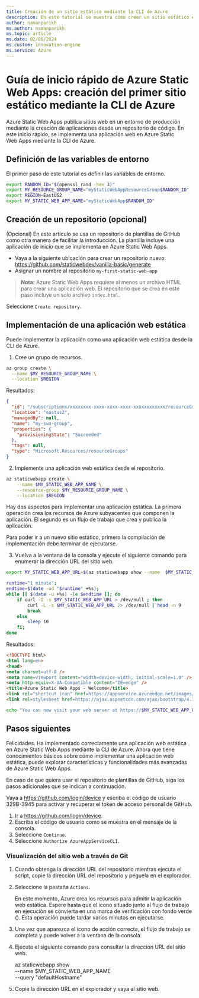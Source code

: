 ```yaml
---
title: Creación de un sitio estático mediante la CLI de Azure
description: En este tutorial se muestra cómo crear un sitio estático en Azure.
author: namanparikh
ms.author: namanparikh
ms.topic: article
ms.date: 02/06/2024
ms.custom: innovation-engine
ms.service: Azure
---
```


# Guía de inicio rápido de Azure Static Web Apps: creación del primer sitio estático mediante la CLI de Azure

Azure Static Web Apps publica sitios web en un entorno de producción mediante la creación de aplicaciones desde un repositorio de código. En este inicio rápido, se implementa una aplicación web en Azure Static Web Apps mediante la CLI de Azure.

## Definición de las variables de entorno

El primer paso de este tutorial es definir las variables de entorno.

```bash
export RANDOM_ID="$(openssl rand -hex 3)"
export MY_RESOURCE_GROUP_NAME="myStaticWebAppResourceGroup$RANDOM_ID"
export REGION=EastUS2
export MY_STATIC_WEB_APP_NAME="myStaticWebApp$RANDOM_ID"
```

## Creación de un repositorio (opcional)

(Opcional) En este artículo se usa un repositorio de plantillas de GitHub como otra manera de facilitar la introducción. La plantilla incluye una aplicación de inicio que se implementa en Azure Static Web Apps.

- Vaya a la siguiente ubicación para crear un repositorio nuevo: https://github.com/staticwebdev/vanilla-basic/generate
- Asignar un nombre al repositorio `my-first-static-web-app`

> **Nota:** Azure Static Web Apps requiere al menos un archivo HTML para crear una aplicación web. El repositorio que se crea en este paso incluye un solo archivo `index.html`.

Seleccione `Create repository`.

## Implementación de una aplicación web estática

Puede implementar la aplicación como una aplicación web estática desde la CLI de Azure.

1. Cree un grupo de recursos.

```bash
az group create \
  --name $MY_RESOURCE_GROUP_NAME \
  --location $REGION
```

Resultados:

<!-- expected_similarity=0.3 -->
```json
{
  "id": "/subscriptions/xxxxxxxx-xxxx-xxxx-xxxx-xxxxxxxxxxxx/resourceGroups/my-swa-group",
  "location": "eastus2",
  "managedBy": null,
  "name": "my-swa-group",
  "properties": {
    "provisioningState": "Succeeded"
  },
  "tags": null,
  "type": "Microsoft.Resources/resourceGroups"
}
```

2. Implemente una aplicación web estática desde el repositorio.

```bash
az staticwebapp create \
    --name $MY_STATIC_WEB_APP_NAME \
    --resource-group $MY_RESOURCE_GROUP_NAME \
    --location $REGION 
```

Hay dos aspectos para implementar una aplicación estática. La primera operación crea los recursos de Azure subyacentes que componen la aplicación. El segundo es un flujo de trabajo que crea y publica la aplicación.

Para poder ir a un nuevo sitio estático, primero la compilación de implementación debe terminar de ejecutarse.

3. Vuelva a la ventana de la consola y ejecute el siguiente comando para enumerar la dirección URL del sitio web.

```bash
export MY_STATIC_WEB_APP_URL=$(az staticwebapp show --name  $MY_STATIC_WEB_APP_NAME --resource-group $MY_RESOURCE_GROUP_NAME --query "defaultHostname" -o tsv)
```

```bash
runtime="1 minute";
endtime=$(date -ud "$runtime" +%s);
while [[ $(date -u +%s) -le $endtime ]]; do
    if curl -I -s $MY_STATIC_WEB_APP_URL > /dev/null ; then 
        curl -L -s $MY_STATIC_WEB_APP_URL 2> /dev/null | head -n 9
        break
    else 
        sleep 10
    fi;
done
```

Resultados:

<!-- expected_similarity=0.3 -->
```HTML
<!DOCTYPE html>
<html lang=en>
<head>
<meta charset=utf-8 />
<meta name=viewport content="width=device-width, initial-scale=1.0" />
<meta http-equiv=X-UA-Compatible content="IE=edge" />
<title>Azure Static Web Apps - Welcome</title>
<link rel="shortcut icon" href=https://appservice.azureedge.net/images/static-apps/v3/favicon.svg type=image/x-icon />
<link rel=stylesheet href=https://ajax.aspnetcdn.com/ajax/bootstrap/4.1.1/css/bootstrap.min.css crossorigin=anonymous />
```

```bash
echo "You can now visit your web server at https://$MY_STATIC_WEB_APP_URL"
```

## Pasos siguientes

Felicidades. Ha implementado correctamente una aplicación web estática en Azure Static Web Apps mediante la CLI de Azure. Ahora que tiene conocimientos básicos sobre cómo implementar una aplicación web estática, puede explorar características y funcionalidades más avanzadas de Azure Static Web Apps.

En caso de que quiera usar el repositorio de plantillas de GitHub, siga los pasos adicionales que se indican a continuación.

Vaya a https://github.com/login/device y escriba el código de usuario 329B-3945 para activar y recuperar el token de acceso personal de GitHub.

1. Ir a https://github.com/login/device.
2. Escriba el código de usuario como se muestra en el mensaje de la consola.
3. Seleccione `Continue`.
4. Seleccione `Authorize AzureAppServiceCLI`.

### Visualización del sitio web a través de Git

1. Cuando obtenga la dirección URL del repositorio mientras ejecuta el script, copie la dirección URL del repositorio y péguela en el explorador.
2. Seleccione la pestaña `Actions`.

   En este momento, Azure crea los recursos para admitir la aplicación web estática. Espere hasta que el icono situado junto al flujo de trabajo en ejecución se convierta en una marca de verificación con fondo verde (). Esta operación puede tardar varios minutos en ejecutarse.

3. Una vez que aparezca el icono de acción correcta, el flujo de trabajo se completa y puede volver a la ventana de la consola.
4. Ejecute el siguiente comando para consultar la dirección URL del sitio web.

   az staticwebapp show \
     --name $MY_STATIC_WEB_APP_NAME \
     --query "defaultHostname"

5. Copie la dirección URL en el explorador y vaya al sitio web.
